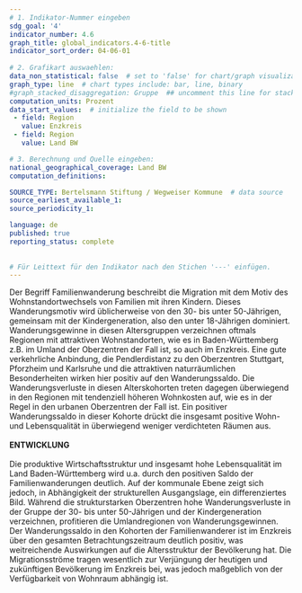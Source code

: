 ```yaml
---
# 1. Indikator-Nummer eingeben 
sdg_goal: '4'
indicator_number: 4.6
graph_title: global_indicators.4-6-title
indicator_sort_order: 04-06-01
 
# 2. Grafikart auswaehlen: 
data_non_statistical: false  # set to 'false' for chart/graph visualization 
graph_type: line  # chart types include: bar, line, binary 
#graph_stacked_disaggregation: Gruppe  ## uncomment this line for stacked bars. eplace 'Geschlecht' with the field of aggregation. 
computation_units: Prozent 
data_start_values:  # initialize the field to be shown  
 - field: Region 
   value: Enzkreis
 - field: Region 
   value: Land BW

# 3. Berechnung und Quelle eingeben: 
national_geographical_coverage: Land BW
computation_definitions: 

SOURCE_TYPE: Bertelsmann Stiftung / Wegweiser Kommune  # data source  
source_earliest_available_1: 
source_periodicity_1: 

language: de   
published: true 
reporting_status: complete
 
 
# Für Leittext für den Indikator nach den Stichen '---' einfügen. 
---
```

Der Begriff Familienwanderung beschreibt die Migration mit dem Motiv des Wohnstandortwechsels von Familien mit ihren Kindern. Dieses Wanderungsmotiv wird üblicherweise von den 30- bis unter 50-Jährigen, gemeinsam mit der Kindergeneration, also den unter 18-Jährigen dominiert. Wanderungsgewinne in diesen Altersgruppen verzeichnen oftmals Regionen mit attraktiven Wohnstandorten, wie es in Baden-Württemberg z.B. im Umland der Oberzentren der Fall ist, so auch im Enzkreis. Eine gute verkehrliche Anbindung, die Pendlerdistanz zu den Oberzentren Stuttgart, Pforzheim und Karlsruhe und die attraktiven naturräumlichen Besonderheiten wirken hier positiv auf den Wanderungssaldo. Die Wanderungsverluste in diesen Alterskohorten treten dagegen überwiegend in den Regionen mit tendenziell höheren Wohnkosten auf, wie es in der Regel in den urbanen Oberzentren der Fall ist. Ein positiver Wanderungssaldo in dieser Kohorte drückt die insgesamt positive Wohn- und Lebensqualität in überwiegend weniger verdichteten Räumen aus. <br>
<br>
**ENTWICKLUNG** <br>
<br>
Die produktive Wirtschaftsstruktur und insgesamt hohe Lebensqualität im Land Baden-Württemberg wird u.a. durch den positiven Saldo der Familienwanderungen deutlich. Auf der kommunale Ebene zeigt sich jedoch, in Abhängigkeit der strukturellen Ausgangslage, ein differenziertes Bild. Während die strukturstarken Oberzentren hohe Wanderungsverluste in der Gruppe der 30- bis unter 50-Jährigen und der Kindergeneration verzeichnen, profitieren die Umlandregionen von Wanderungsgewinnen. Der Wanderungssaldo in den Kohorten der Familienwanderer ist im Enzkreis über den gesamten Betrachtungszeitraum deutlich positiv, was weitreichende Auswirkungen auf die Altersstruktur der Bevölkerung hat. Die Migrationsströme tragen wesentlich zur Verjüngung der heutigen und zukünftigen Bevölkerung im Enzkreis bei, was jedoch maßgeblich von der Verfügbarkeit von Wohnraum abhängig ist.

